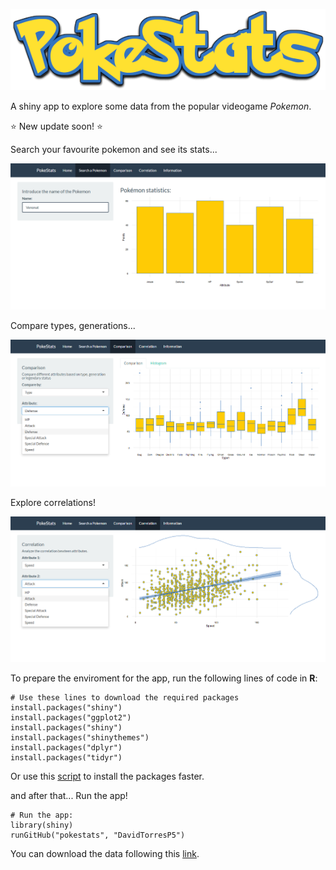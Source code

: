 ![Pokestats1](pictures/pkst_1.png)

A shiny app to explore some data from the popular videogame *Pokemon*. 

:star: New update soon! :star:

Search your favourite pokemon and see its stats...

![Pokestats2](pictures/pkst_2.png)

Compare types, generations...

![Pokestats3](pictures/pkst_3.png)

Explore correlations!

![Pokestats4](pictures/pkst_4.png)

To prepare the enviroment for the app, run the following lines of code in **R**:

```{r}
# Use these lines to download the required packages
install.packages("shiny")
install.packages("ggplot2")
install.packages("shiny")
install.packages("shinythemes")
install.packages("dplyr")
install.packages("tidyr")
```
Or use this [script](requirements.R) to install the packages faster.

and after that... Run the app!

```{r}
# Run the app:
library(shiny)
runGitHub("pokestats", "DavidTorresP5")
```

You can download the data following this [link](https://www.kaggle.com/abcsds/pokemon).
